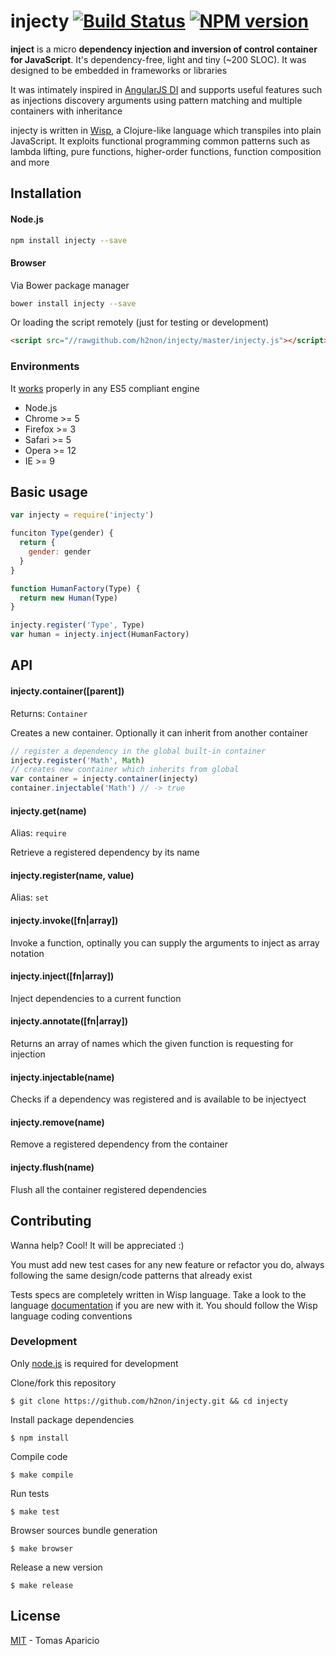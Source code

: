 # injecty [![Build Status](https://secure.travis-ci.org/h2non/injecty.png?branch=master)][travis] [![NPM version](https://badge.fury.io/js/injecty.png)][npm]

**inject** is a micro **dependency injection and inversion of control container for JavaScript**.
It's dependency-free, light and tiny (~200 SLOC).
It was designed to be embedded in frameworks or libraries

It was intimately inspired in [AngularJS DI](https://docs.angularjs.org/guide/di) and supports useful features such as injections discovery arguments using pattern matching and multiple containers with inheritance

injecty is written in [Wisp][wisp], a Clojure-like language which transpiles into plain JavaScript.
It exploits functional programming common patterns such as lambda lifting, pure functions, higher-order functions, function composition and more

## Installation

#### Node.js

```bash
npm install injecty --save
```

#### Browser

Via Bower package manager
```bash
bower install injecty --save
```

Or loading the script remotely (just for testing or development)
```html
<script src="//rawgithub.com/h2non/injecty/master/injecty.js"></script>
```

### Environments

It [works](http://kangax.github.io/compat-table/es5/) properly in any ES5 compliant engine

- Node.js
- Chrome >= 5
- Firefox >= 3
- Safari >= 5
- Opera >= 12
- IE >= 9

## Basic usage

```js
var injecty = require('injecty')
```

```js
funciton Type(gender) {
  return {
    gender: gender
  }
}

function HumanFactory(Type) {
  return new Human(Type)
}

injecty.register('Type', Type)
var human = injecty.inject(HumanFactory)
```

## API

#### injecty.container([parent])
Returns: `Container`

Creates a new container.
Optionally it can inherit from another container

```js
// register a dependency in the global built-in container
injecty.register('Math', Math)
// creates new container which inherits from global
var container = injecty.container(injecty)
container.injectable('Math') // -> true
```

#### injecty.get(name)
Alias: `require`

Retrieve a registered dependency by its name

#### injecty.register(name, value)
Alias: `set`

#### injecty.invoke([fn|array])

Invoke a function, optinally you can supply the arguments to inject as array notation

#### injecty.inject([fn|array])

Inject dependencies to a current function

#### injecty.annotate([fn|array])

Returns an array of names which the given function is requesting for injection

#### injecty.injectable(name)

Checks if a dependency was registered and is available to be injectyect

#### injecty.remove(name)

Remove a registered dependency from the container

#### injecty.flush(name)

Flush all the container registered dependencies

## Contributing

Wanna help? Cool! It will be appreciated :)

You must add new test cases for any new feature or refactor you do,
always following the same design/code patterns that already exist

Tests specs are completely written in Wisp language.
Take a look to the language [documentation][wisp] if you are new with it.
You should follow the Wisp language coding conventions

### Development

Only [node.js](http://nodejs.org) is required for development

Clone/fork this repository
```
$ git clone https://github.com/h2non/injecty.git && cd injecty
```

Install package dependencies
```
$ npm install
```

Compile code
```
$ make compile
```

Run tests
```
$ make test
```

Browser sources bundle generation
```
$ make browser
```

Release a new version
```
$ make release
```

## License

[MIT](http://opensource.org/licenses/MIT) - Tomas Aparicio

[wisp]: https://github.com/Gozala/wisp
[travis]: http://travis-ci.org/h2non/injecty
[npm]: http://npmjs.org/package/injecty
